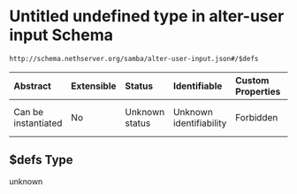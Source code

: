 # Untitled undefined type in alter-user input Schema

```txt
http://schema.nethserver.org/samba/alter-user-input.json#/$defs
```



| Abstract            | Extensible | Status         | Identifiable            | Custom Properties | Additional Properties | Access Restrictions | Defined In                                                                    |
| :------------------ | :--------- | :------------- | :---------------------- | :---------------- | :-------------------- | :------------------ | :---------------------------------------------------------------------------- |
| Can be instantiated | No         | Unknown status | Unknown identifiability | Forbidden         | Allowed               | none                | [alter-user-input.json\*](samba/alter-user-input.json "open original schema") |

## $defs Type

unknown
